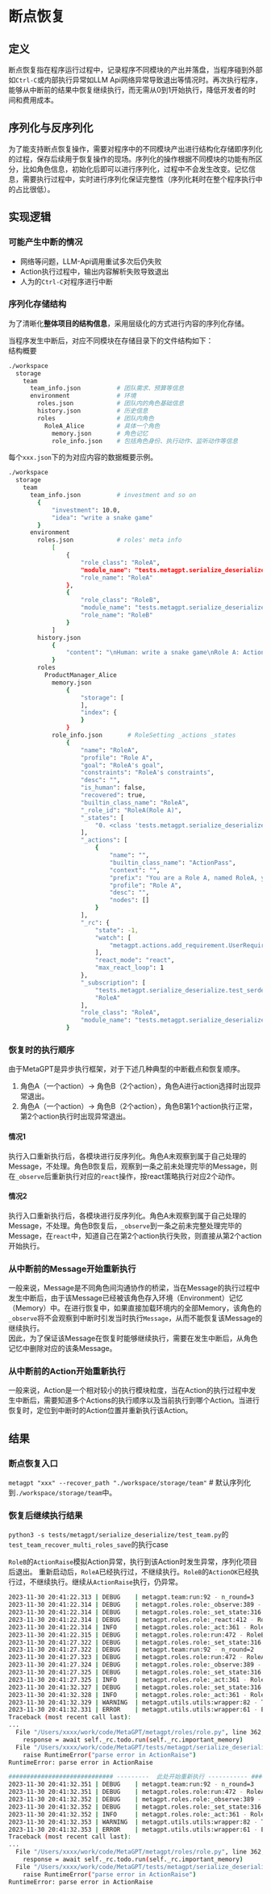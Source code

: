 # 断点恢复

## 定义
断点恢复指在程序运行过程中，记录程序不同模块的产出并落盘，当程序碰到外部如`Ctrl-C`或内部执行异常如LLM Api网络异常导致退出等情况时。再次执行程序，能够从中断前的结果中恢复继续执行，而无需从0到1开始执行，降低开发者的时间和费用成本。

## 序列化与反序列化
为了能支持断点恢复操作，需要对程序中的不同模块产出进行结构化存储即序列化的过程，保存后续用于恢复操作的现场。序列化的操作根据不同模块的功能有所区分，比如角色信息，初始化后即可以进行序列化，过程中不会发生改变。记忆信息，需要执行过程中，实时进行序列化保证完整性（序列化耗时在整个程序执行中的占比很低）。

## 实现逻辑

### 可能产生中断的情况

- 网络等问题，LLM-Api调用重试多次后仍失败
- Action执行过程中，输出内容解析失败导致退出
- 人为的`Ctrl-C`对程序进行中断

### 序列化存储结构
为了清晰化**整体项目的结构信息**，采用层级化的方式进行内容的序列化存储。

当程序发生中断后，对应不同模块在存储目录下的文件结构如下：  
结构概要  
```bash
./workspace
  storage
    team
      team_info.json          # 团队需求、预算等信息
      environment             # 环境
        roles.json            # 团队内的角色基础信息
        history.json          # 历史信息
        roles                 # 团队内角色
          RoleA_Alice         # 具体一个角色
            memory.json       # 角色记忆
            role_info.json    # 包括角色身份、执行动作、监听动作等信息
```

每个`xxx.json`下的为对应内容的数据概要示例。  
```bash
./workspace
  storage
    team
      team_info.json          # investment and so on
        {
            "investment": 10.0,
            "idea": "write a snake game"
        }
      environment
        roles.json            # roles' meta info
            [
                {
                    "role_class": "RoleA",
                    "module_name": "tests.metagpt.serialize_deserialize.test_serdeser_base",
                    "role_name": "RoleA"
                },
                {
                    "role_class": "RoleB",
                    "module_name": "tests.metagpt.serialize_deserialize.test_serdeser_base",
                    "role_name": "RoleB"
                }
            ]
        history.json
            {
                "content": "\nHuman: write a snake game\nRole A: ActionPass run passed\nHuman: write a snake game"
            }
        roles
          ProductManager_Alice
            memory.json
                {
                    "storage": [
                    ],
                    "index": {
                    }
                }
            role_info.json       # RoleSetting _actions _states
                {
                    "name": "RoleA",
                    "profile": "Role A",
                    "goal": "RoleA's goal",
                    "constraints": "RoleA's constraints",
                    "desc": "",
                    "is_human": false,
                    "recovered": true,
                    "builtin_class_name": "RoleA",
                    "_role_id": "RoleA(Role A)",
                    "_states": [
                        "0. <class 'tests.metagpt.serialize_deserialize.test_serdeser_base.ActionPass'>"
                    ],
                    "_actions": [
                        {
                            "name": "",
                            "builtin_class_name": "ActionPass",
                            "context": "",
                            "prefix": "You are a Role A, named RoleA, your goal is RoleA's goal, and the constraint is RoleA's constraints. ",
                            "profile": "Role A",
                            "desc": "",
                            "nodes": []
                        }
                    ],
                    "_rc": {
                        "state": -1,
                        "watch": [
                            "metagpt.actions.add_requirement.UserRequirement"
                        ],
                        "react_mode": "react",
                        "max_react_loop": 1
                    },
                    "_subscription": [
                        "tests.metagpt.serialize_deserialize.test_serdeser_base.RoleA",
                        "RoleA"
                    ],
                    "role_class": "RoleA",
                    "module_name": "tests.metagpt.serialize_deserialize.test_serdeser_base"
                }
```

### 恢复时的执行顺序
由于MetaGPT是异步执行框架，对于下述几种典型的中断截点和恢复顺序。  

1. 角色A（一个action）-> 角色B（2个action），角色A进行action选择时出现异常退出。
2. 角色A（一个action）-> 角色B（2个action），角色B第1个action执行正常，第2个action执行时出现异常退出。
#### 情况1
执行入口重新执行后，各模块进行反序列化。角色A未观察到属于自己处理的Message，不处理。角色B恢复后，观察到一条之前未处理完毕的Message，则在`_observe`后重新执行对应的`react`操作，按react策略执行对应2个动作。

#### 情况2
执行入口重新执行后，各模块进行反序列化。角色A未观察到属于自己处理的Message，不处理。角色B恢复后，`_observe`到一条之前未完整处理完毕的Message，在`react`中，知道自己在第2个action执行失败，则直接从第2个action开始执行。


### 从中断前的Message开始重新执行
一般来说，Message是不同角色间沟通协作的桥梁，当在Message的执行过程中发生中断后，由于该Message已经被该角色存入环境（Environment）记忆（Memory）中。在进行恢复中，如果直接加载环境内的全部Memory，该角色的`_observe`将不会观察到中断时引发当时执行`Message`，从而不能恢复该Message的继续执行。  
因此，为了保证该Message在恢复时能够继续执行，需要在发生中断后，从角色记忆中删除对应的该条Message。

### 从中断前的Action开始重新执行
一般来说，Action是一个相对较小的执行模块粒度，当在Action的执行过程中发生中断后，需要知道多个Actions的执行顺序以及当前执行到哪个Action。当进行恢复时，定位到中断时的Action位置并重新执行该Action。

## 结果

### 断点恢复入口
`metagpt "xxx" --recover_path "./workspace/storage/team"` # 默认序列化到`./workspace/storage/team`中。  

### 恢复后继续执行结果
`python3 -s tests/metagpt/serialize_deserialize/test_team.py`的`test_team_recover_multi_roles_save`的执行case  

`RoleB`的`ActionRaise`模拟Action异常，执行到该Action时发生异常，序列化项目后退出。 重新启动后，`RoleA`已经执行过，不继续执行。`RoleB`的`ActionOK`已经执行过，不继续执行。继续从`ActionRaise`执行，仍异常。

```bash
2023-11-30 20:41:22.313 | DEBUG    | metagpt.team:run:92 - n_round=3
2023-11-30 20:41:22.314 | DEBUG    | metagpt.roles.role:_observe:389 - RoleA(Role A) observed: ['Human: write a snake game...']
2023-11-30 20:41:22.314 | DEBUG    | metagpt.roles.role:_set_state:316 - [ActionPass]
2023-11-30 20:41:22.314 | DEBUG    | metagpt.roles.role:_react:412 - RoleA(Role A): self._rc.state=0, will do ActionPass
2023-11-30 20:41:22.314 | INFO     | metagpt.roles.role:_act:361 - RoleA(Role A): ready to ActionPass
2023-11-30 20:41:22.315 | DEBUG    | metagpt.roles.role:run:472 - RoleB(Role B): no news. waiting.
2023-11-30 20:41:27.322 | DEBUG    | metagpt.roles.role:_set_state:316 - [ActionPass]
2023-11-30 20:41:27.322 | DEBUG    | metagpt.team:run:92 - n_round=2
2023-11-30 20:41:27.323 | DEBUG    | metagpt.roles.role:run:472 - RoleA(Role A): no news. waiting.
2023-11-30 20:41:27.324 | DEBUG    | metagpt.roles.role:_observe:389 - RoleB(Role B) observed: ['Role A: ActionPass run passe...']
2023-11-30 20:41:27.325 | DEBUG    | metagpt.roles.role:_set_state:316 - [ActionOK, ActionRaise]
2023-11-30 20:41:27.325 | INFO     | metagpt.roles.role:_act:361 - RoleB(Role B): ready to ActionOK
2023-11-30 20:41:32.327 | DEBUG    | metagpt.roles.role:_set_state:316 - [ActionOK, ActionRaise]
2023-11-30 20:41:32.328 | INFO     | metagpt.roles.role:_act:361 - RoleB(Role B): ready to ActionRaise
2023-11-30 20:41:32.329 | WARNING  | metagpt.utils.utils:wrapper:82 - There is a exception in role's execution, in order to resume, we delete the newest role communication message in the role's memory.
2023-11-30 20:41:32.331 | ERROR    | metagpt.utils.utils:wrapper:61 - Exception occurs, start to serialize the project, exp:
Traceback (most recent call last):
...
  File "/Users/xxxx/work/code/MetaGPT/metagpt/roles/role.py", line 362, in _act
    response = await self._rc.todo.run(self._rc.important_memory)
  File "/Users/xxxx/work/code/MetaGPT/tests/metagpt/serialize_deserialize/test_serdeser_base.py", line 50, in run
    raise RuntimeError("parse error in ActionRaise")
RuntimeError: parse error in ActionRaise

############################# ---------  此处开始重新执行 ----------- ############################
2023-11-30 20:41:32.351 | DEBUG    | metagpt.team:run:92 - n_round=3
2023-11-30 20:41:32.351 | DEBUG    | metagpt.roles.role:run:472 - RoleA(Role A): no news. waiting.
2023-11-30 20:41:32.352 | DEBUG    | metagpt.roles.role:_observe:389 - RoleB(Role B) observed: ['Role A: ActionPass run passe...']
2023-11-30 20:41:32.352 | DEBUG    | metagpt.roles.role:_set_state:316 - [ActionOK, ActionRaise]
2023-11-30 20:41:32.352 | INFO     | metagpt.roles.role:_act:361 - RoleB(Role B): ready to ActionRaise
2023-11-30 20:41:32.353 | WARNING  | metagpt.utils.utils:wrapper:82 - There is a exception in role's execution, in order to resume, we delete the newest role communication message in the role's memory.
2023-11-30 20:41:32.353 | ERROR    | metagpt.utils.utils:wrapper:61 - Exception occurs, start to serialize the project, exp:
Traceback (most recent call last):
...
  File "/Users/xxxx/work/code/MetaGPT/metagpt/roles/role.py", line 362, in _act
    response = await self._rc.todo.run(self._rc.important_memory)
  File "/Users/xxxx/work/code/MetaGPT/tests/metagpt/serialize_deserialize/test_serdeser_base.py", line 50, in run
    raise RuntimeError("parse error in ActionRaise")
RuntimeError: parse error in ActionRaise
```
